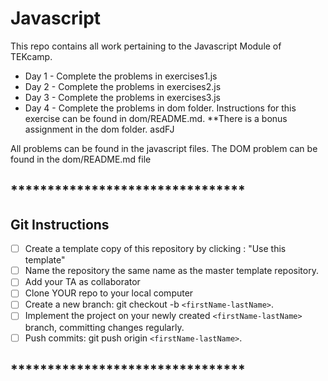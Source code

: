 # Javascript

This repo contains all work pertaining to the Javascript Module of TEKcamp.  


* Day 1 - Complete the problems in exercises1.js
* Day 2 - Complete the problems in exercises2.js
* Day 3 - Complete the problems in exercises3.js
* Day 4 - Complete the problems in dom folder.  Instructions for this exercise can be found in dom/README.md.  **There is a bonus assignment in the dom folder.  asdFJ

All problems can be found in the javascript files.  The DOM problem can be found in the dom/README.md file


## ********************************
## Git Instructions
- [ ] Create a template copy of this repository by clicking : "Use this template"
- [ ] Name the repository the same name as the master template repository.  
- [ ] Add your TA as collaborator
- [ ] Clone YOUR repo to your local computer
- [ ] Create a new branch: git checkout -b `<firstName-lastName>`.
- [ ] Implement the project on your newly created `<firstName-lastName>` branch, committing changes regularly.
- [ ] Push commits: git push origin `<firstName-lastName>`.
## ********************************
